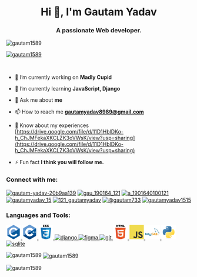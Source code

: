 <h1 align="center">Hi 👋, I'm Gautam Yadav</h1>
<h3 align="center">A passionate Web developer.</h3>

<p align="left"> <img src="https://komarev.com/ghpvc/?username=gautam1589&label=Profile%20views&color=0e75b6&style=flat" alt="gautam1589" /> </p>

<p align="left"> <a href="https://github.com/ryo-ma/github-profile-trophy"><img src="https://github-profile-trophy.vercel.app/?username=gautam1589" alt="gautam1589" /></a> </p>

<p align="left"> <a href="https://twitter.com/" target="blank"><img src="https://img.shields.io/twitter/follow/?logo=twitter&style=for-the-badge" alt="" /></a> </p>

- 🔭 I’m currently working on **Madly Cupid**

- 🌱 I’m currently learning **JavaScript, Django**

- 💬 Ask me about **me**

- 📫 How to reach me **gautamyadav8989@gmail.com**

- 📄 Know about my experiences [https://drive.google.com/file/d/11D1HblDKo-h_ChJMFekaXKCLZK3oVWsK/view?usp=sharing](https://drive.google.com/file/d/11D1HblDKo-h_ChJMFekaXKCLZK3oVWsK/view?usp=sharing)

- ⚡ Fun fact **I think you will follow me.**

<h3 align="left">Connect with me:</h3>
<p align="left">
<a href="https://linkedin.com/in/gautam-yadav-20b9aa139" target="blank"><img align="center" src="https://raw.githubusercontent.com/rahuldkjain/github-profile-readme-generator/master/src/images/icons/Social/linked-in-alt.svg" alt="gautam-yadav-20b9aa139" height="30" width="40" /></a>
<a href="https://www.codechef.com/users/gau_190164_121" target="blank"><img align="center" src="https://cdn.jsdelivr.net/npm/simple-icons@3.1.0/icons/codechef.svg" alt="gau_190164_121" height="30" width="40" /></a>
<a href="https://www.hackerrank.com/a_1901640100121" target="blank"><img align="center" src="https://raw.githubusercontent.com/rahuldkjain/github-profile-readme-generator/master/src/images/icons/Social/hackerrank.svg" alt="a_1901640100121" height="30" width="40" /></a>
<a href="https://codeforces.com/profile/gautamyadav_15" target="blank"><img align="center" src="https://raw.githubusercontent.com/rahuldkjain/github-profile-readme-generator/master/src/images/icons/Social/codeforces.svg" alt="gautamyadav_15" height="30" width="40" /></a>
<a href="https://www.leetcode.com/121_gautamyadav" target="blank"><img align="center" src="https://raw.githubusercontent.com/rahuldkjain/github-profile-readme-generator/master/src/images/icons/Social/leet-code.svg" alt="121_gautamyadav" height="30" width="40" /></a>
<a href="https://www.hackerearth.com/@gautam733" target="blank"><img align="center" src="https://raw.githubusercontent.com/rahuldkjain/github-profile-readme-generator/master/src/images/icons/Social/hackerearth.svg" alt="@gautam733" height="30" width="40" /></a>
<a href="https://auth.geeksforgeeks.org/user/gautamyadav1515" target="blank"><img align="center" src="https://raw.githubusercontent.com/rahuldkjain/github-profile-readme-generator/master/src/images/icons/Social/geeks-for-geeks.svg" alt="gautamyadav1515" height="30" width="40" /></a>
</p>

<h3 align="left">Languages and Tools:</h3>
<p align="left"> <a href="https://www.cprogramming.com/" target="_blank" rel="noreferrer"> <img src="https://raw.githubusercontent.com/devicons/devicon/master/icons/c/c-original.svg" alt="c" width="40" height="40"/> </a> <a href="https://www.w3schools.com/cpp/" target="_blank" rel="noreferrer"> <img src="https://raw.githubusercontent.com/devicons/devicon/master/icons/cplusplus/cplusplus-original.svg" alt="cplusplus" width="40" height="40"/> </a> <a href="https://www.w3schools.com/css/" target="_blank" rel="noreferrer"> <img src="https://raw.githubusercontent.com/devicons/devicon/master/icons/css3/css3-original-wordmark.svg" alt="css3" width="40" height="40"/> </a> <a href="https://www.djangoproject.com/" target="_blank" rel="noreferrer"> <img src="https://cdn.worldvectorlogo.com/logos/django.svg" alt="django" width="40" height="40"/> </a> <a href="https://www.figma.com/" target="_blank" rel="noreferrer"> <img src="https://www.vectorlogo.zone/logos/figma/figma-icon.svg" alt="figma" width="40" height="40"/> </a> <a href="https://git-scm.com/" target="_blank" rel="noreferrer"> <img src="https://www.vectorlogo.zone/logos/git-scm/git-scm-icon.svg" alt="git" width="40" height="40"/> </a> <a href="https://www.w3.org/html/" target="_blank" rel="noreferrer"> <img src="https://raw.githubusercontent.com/devicons/devicon/master/icons/html5/html5-original-wordmark.svg" alt="html5" width="40" height="40"/> </a> <a href="https://developer.mozilla.org/en-US/docs/Web/JavaScript" target="_blank" rel="noreferrer"> <img src="https://raw.githubusercontent.com/devicons/devicon/master/icons/javascript/javascript-original.svg" alt="javascript" width="40" height="40"/> </a> <a href="https://www.mysql.com/" target="_blank" rel="noreferrer"> <img src="https://raw.githubusercontent.com/devicons/devicon/master/icons/mysql/mysql-original-wordmark.svg" alt="mysql" width="40" height="40"/> </a> <a href="https://www.python.org" target="_blank" rel="noreferrer"> <img src="https://raw.githubusercontent.com/devicons/devicon/master/icons/python/python-original.svg" alt="python" width="40" height="40"/> </a> <a href="https://www.sqlite.org/" target="_blank" rel="noreferrer"> <img src="https://www.vectorlogo.zone/logos/sqlite/sqlite-icon.svg" alt="sqlite" width="40" height="40"/> </a> </p>

<p><img align="left" src="https://github-readme-stats.vercel.app/api/top-langs?username=gautam1589&show_icons=true&locale=en&layout=compact" alt="gautam1589" /></p>

<p>&nbsp;<img align="center" src="https://github-readme-stats.vercel.app/api?username=gautam1589&show_icons=true&locale=en" alt="gautam1589" /></p>

<p><img align="center" src="https://github-readme-streak-stats.herokuapp.com/?user=gautam1589&" alt="gautam1589" /></p>
